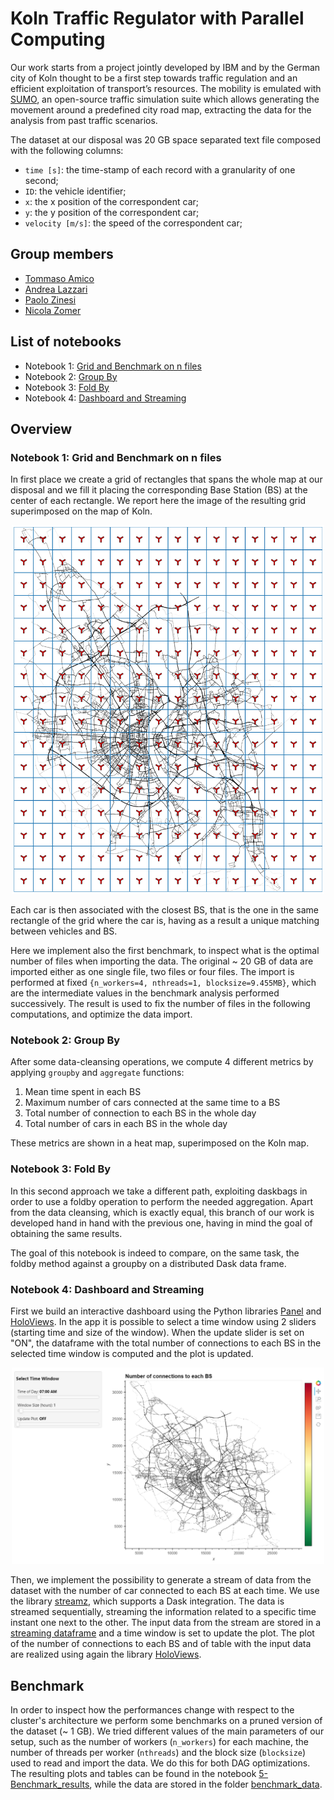 # Koln Traffic Regulator with Parallel Computing 
Our work starts from a project jointly developed by IBM and by the German city of Koln thought to be a first step towards traffic regulation and an efficient exploitation of transport’s resources. The mobility is emulated with [SUMO](https://sumo.dlr.de/docs/index.html), an open-source traffic simulation suite which allows generating the movement around a predefined city road map, extracting the data for the analysis from past traffic scenarios.

The dataset at our disposal was 20 GB space separated text file composed with the following columns:
- `time [s]`: the time-stamp of each record with a granularity of one second;
- `ID`: the vehicle identifier;
- `x`: the x position of the correspondent car;
- `y`: the y position of the correspondent car;
- `velocity [m/s]`: the speed of the correspondent car;

## Group members
- [Tommaso Amico](https://github.com/tommasoamico)
- [Andrea Lazzari](https://github.com/AndreaLazzari)
- [Paolo Zinesi](https://github.com/PaoloZinesi)
- [Nicola Zomer](https://github.com/NicolaZomer)

## List of notebooks
- Notebook 1: [Grid and Benchmark on n files](/1-Introduction_and_grid.ipynb)
- Notebook 2: [Group By](/2-Metrics_groupby.ipynb)
- Notebook 3: [Fold By](/3-Foldby_approach.ipynb)
- Notebook 4: [Dashboard and Streaming](/4-Dashboard_and_streaming.ipynb)

## Overview
### Notebook 1: Grid and Benchmark on n files
In first place we create a grid of rectangles that spans the whole map at our disposal and we fill it placing the corresponding Base Station (BS) at the center of each rectangle. We report here the image of the resulting grid superimposed on the map of Koln.  

<center> <img src="images/grid_BS.png" width=500/> </center>

Each car is then associated with the closest BS, that is the one in the same rectangle of the grid where the car is, having as a result a unique matching between vehicles and BS. 

Here we implement also the first benchmark, to inspect what is the optimal number of files when importing the data. The original ~ 20 GB of data are imported either as one single file, two files or four files. The import is performed at fixed `{n_workers=4, nthreads=1, blocksize=9.455MB}`, which are the intermediate values in the benchmark analysis performed successively. The result is used to fix the number of files in the following computations, and optimize the data import.

### Notebook 2: Group By
After some data-cleansing operations, we compute 4 different metrics by applying `groupby` and `aggregate` functions:
1. Mean time spent in each BS
2. Maximum number of cars connected at the same time to a BS
3. Total number of connection to each BS in the whole day
4. Total number of cars in each BS in the whole day

These metrics are shown in a heat map, superimposed on the Koln map. 

### Notebook 3: Fold By
In this second approach we take a different path, exploiting daskbags in order to use a foldby operation to perform the needed aggregation. Apart from the data cleansing, which is exactly equal, this branch of our work is developed hand in hand with the previous one, having in mind the goal of obtaining the same results.

The goal of this notebook is indeed to compare, on the same task, the foldby method against a groupby on a distributed Dask data frame.

### Notebook 4: Dashboard and Streaming
First we build an interactive dashboard using the Python libraries [Panel](https://panel.holoviz.org/) and [HoloViews](https://holoviews.org/). In the app it is possible to select a time window using 2 sliders (starting time and size of the window). When the update slider is set on "ON", the dataframe with the total number of connections to each BS in the selected time window is computed and the plot is updated. 

<center> <img src="images/preview.png" width=500/> </center>

Then, we implement the possibility to generate a stream of data from the dataset with the number of car connected to each BS at each time. We use the library [streamz](https://streamz.readthedocs.io/en/latest/), which supports a Dask integration. The data is streamed sequentially, streaming the information related to a specific time instant one next to the other. The input data from the stream are stored in a [streaming dataframe](https://streamz.readthedocs.io/en/latest/dataframes.html) and a time window is set to update the plot. The plot of the number of connections to each BS and of table with the input data are realized using again the library [HoloViews](https://holoviews.org/).

## Benchmark 
In order to inspect how the performances change with respect to the cluster's architecture we perform some benchmarks on a pruned version of the dataset (~ 1 GB). We tried different values of the main parameters of our setup, such as the number of workers (`n_workers`) for each machine, the number of threads per worker (`nthreads`) and the block size (`blocksize`) used to read and import the data. We do this for both DAG optimizations. The resulting plots and tables can be found in the notebook [5-Benchmark_results](/5-Benchmark_results.ipynb), while the data are stored in the folder [benchmark_data](/benchmark_data/).




